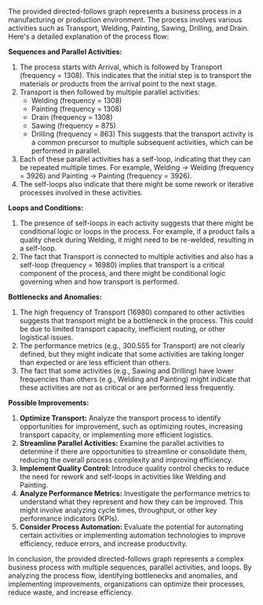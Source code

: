 The provided directed-follows graph represents a business process in a manufacturing or production environment. The process involves various activities such as Transport, Welding, Painting, Sawing, Drilling, and Drain. Here's a detailed explanation of the process flow:

**Sequences and Parallel Activities:**

1. The process starts with Arrival, which is followed by Transport (frequency = 1308). This indicates that the initial step is to transport the materials or products from the arrival point to the next stage.
2. Transport is then followed by multiple parallel activities:
	* Welding (frequency = 1308)
	* Painting (frequency = 1308)
	* Drain (frequency = 1308)
	* Sawing (frequency = 875)
	* Drilling (frequency = 863)
This suggests that the transport activity is a common precursor to multiple subsequent activities, which can be performed in parallel.
3. Each of these parallel activities has a self-loop, indicating that they can be repeated multiple times. For example, Welding -> Welding (frequency = 3926) and Painting -> Painting (frequency = 3926).
4. The self-loops also indicate that there might be some rework or iterative processes involved in these activities.

**Loops and Conditions:**

1. The presence of self-loops in each activity suggests that there might be conditional logic or loops in the process. For example, if a product fails a quality check during Welding, it might need to be re-welded, resulting in a self-loop.
2. The fact that Transport is connected to multiple activities and also has a self-loop (frequency = 16980) implies that transport is a critical component of the process, and there might be conditional logic governing when and how transport is performed.

**Bottlenecks and Anomalies:**

1. The high frequency of Transport (16980) compared to other activities suggests that transport might be a bottleneck in the process. This could be due to limited transport capacity, inefficient routing, or other logistical issues.
2. The performance metrics (e.g., 300.555 for Transport) are not clearly defined, but they might indicate that some activities are taking longer than expected or are less efficient than others.
3. The fact that some activities (e.g., Sawing and Drilling) have lower frequencies than others (e.g., Welding and Painting) might indicate that these activities are not as critical or are performed less frequently.

**Possible Improvements:**

1. **Optimize Transport:** Analyze the transport process to identify opportunities for improvement, such as optimizing routes, increasing transport capacity, or implementing more efficient logistics.
2. **Streamline Parallel Activities:** Examine the parallel activities to determine if there are opportunities to streamline or consolidate them, reducing the overall process complexity and improving efficiency.
3. **Implement Quality Control:** Introduce quality control checks to reduce the need for rework and self-loops in activities like Welding and Painting.
4. **Analyze Performance Metrics:** Investigate the performance metrics to understand what they represent and how they can be improved. This might involve analyzing cycle times, throughput, or other key performance indicators (KPIs).
5. **Consider Process Automation:** Evaluate the potential for automating certain activities or implementing automation technologies to improve efficiency, reduce errors, and increase productivity.

In conclusion, the provided directed-follows graph represents a complex business process with multiple sequences, parallel activities, and loops. By analyzing the process flow, identifying bottlenecks and anomalies, and implementing improvements, organizations can optimize their processes, reduce waste, and increase efficiency.